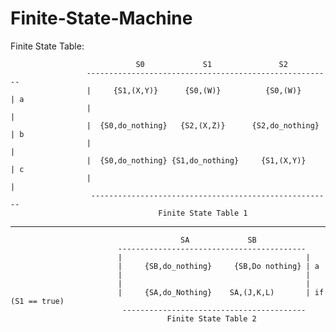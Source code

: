 # Finite-State-Machine

Finite State Table:

                                S0             S1               S2  
                     -------------------------------------------------------
                     |     {S1,(X,Y)}      {S0,(W)}          {S0,(W)}       | a
                     |                                                      |    
                     |  {S0,do_nothing}   {S2,(X,Z)}      {S2,do_nothing}   | b             
                     |                                                      |
                     |  {S0,do_nothing} {S1,do_nothing}     {S1,(X,Y)}      | c
                     |                                                      |
                      ------------------------------------------------------
                                     Finite State Table 1
--------------------------------------------------------------------------------------------------------------

                                          SA             SB                
                            ------------------------------------------
                            |                                         | 
                            |     {SB,do_nothing}     {SB,Do nothing} | a
                            |                                         |
                            |                                         |
                            |     {SA,do_Nothing}    SA,(J,K,L)       | if (S1 == true)
                             -----------------------------------------
                                       Finite State Table 2
